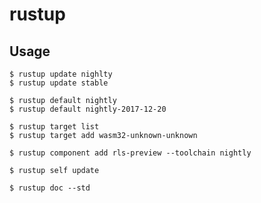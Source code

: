 # rustup

## Usage

    $ rustup update nighlty
    $ rustup update stable

    $ rustup default nightly
    $ rustup default nightly-2017-12-20

    $ rustup target list
    $ rustup target add wasm32-unknown-unknown

    $ rustup component add rls-preview --toolchain nightly

    $ rustup self update

    $ rustup doc --std
